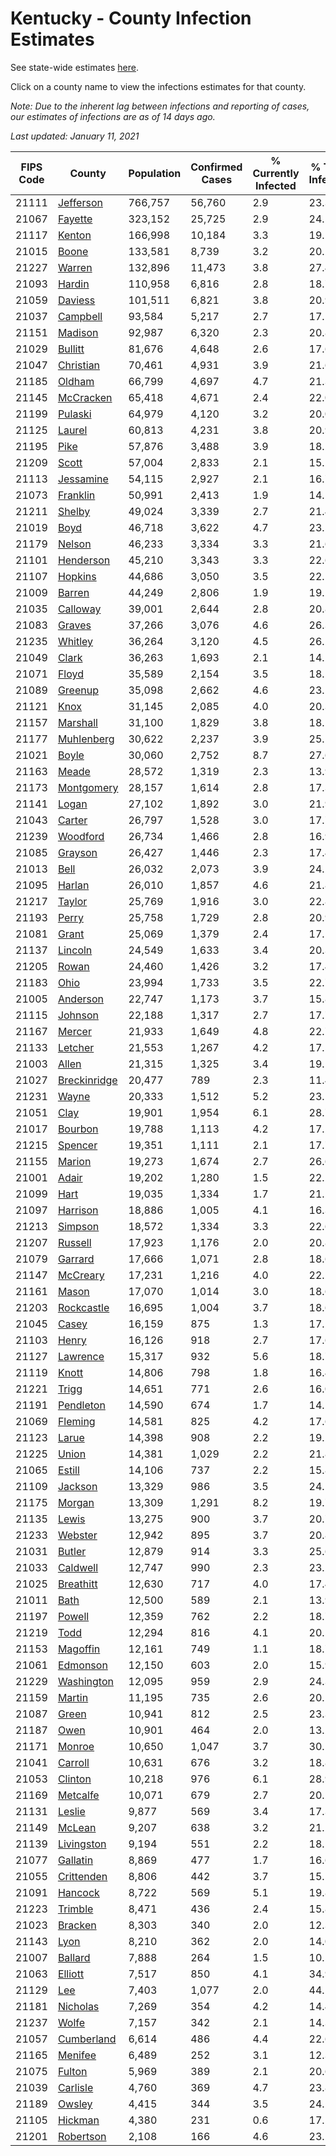 # Kentucky - County Infection Estimates

See state-wide estimates [here](/infections/us-ky).

Click on a county name to view the infections estimates for that county.

*Note: Due to the inherent lag between infections and reporting of cases, our estimates of infections are as of 14 days ago.*

*Last updated: January 11, 2021*

|   FIPS Code |                       County |   Population |   Confirmed Cases |   % Currently Infected |   % Total Infected |
|-------------|------------------------------|--------------|-------------------|------------------------|--------------------|
|       21111 |       [Jefferson](jefferson) |      766,757 |            56,760 |                    2.9 |               23.3 |
|       21067 |           [Fayette](fayette) |      323,152 |            25,725 |                    2.9 |               24.5 |
|       21117 |             [Kenton](kenton) |      166,998 |            10,184 |                    3.3 |               19.1 |
|       21015 |               [Boone](boone) |      133,581 |             8,739 |                    3.2 |               20.2 |
|       21227 |             [Warren](warren) |      132,896 |            11,473 |                    3.8 |               27.4 |
|       21093 |             [Hardin](hardin) |      110,958 |             6,816 |                    2.8 |               18.7 |
|       21059 |           [Daviess](daviess) |      101,511 |             6,821 |                    3.8 |               20.9 |
|       21037 |         [Campbell](campbell) |       93,584 |             5,217 |                    2.7 |               17.1 |
|       21151 |           [Madison](madison) |       92,987 |             6,320 |                    2.3 |               20.8 |
|       21029 |           [Bullitt](bullitt) |       81,676 |             4,648 |                    2.6 |               17.6 |
|       21047 |       [Christian](christian) |       70,461 |             4,931 |                    3.9 |               21.6 |
|       21185 |             [Oldham](oldham) |       66,799 |             4,697 |                    4.7 |               21.3 |
|       21145 |       [McCracken](mccracken) |       65,418 |             4,671 |                    2.4 |               22.0 |
|       21199 |           [Pulaski](pulaski) |       64,979 |             4,120 |                    3.2 |               20.0 |
|       21125 |             [Laurel](laurel) |       60,813 |             4,231 |                    3.8 |               20.9 |
|       21195 |                 [Pike](pike) |       57,876 |             3,488 |                    3.9 |               18.2 |
|       21209 |               [Scott](scott) |       57,004 |             2,833 |                    2.1 |               15.2 |
|       21113 |       [Jessamine](jessamine) |       54,115 |             2,927 |                    2.1 |               16.7 |
|       21073 |         [Franklin](franklin) |       50,991 |             2,413 |                    1.9 |               14.5 |
|       21211 |             [Shelby](shelby) |       49,024 |             3,339 |                    2.7 |               21.4 |
|       21019 |                 [Boyd](boyd) |       46,718 |             3,622 |                    4.7 |               23.5 |
|       21179 |             [Nelson](nelson) |       46,233 |             3,334 |                    3.3 |               21.6 |
|       21101 |       [Henderson](henderson) |       45,210 |             3,343 |                    3.3 |               22.6 |
|       21107 |           [Hopkins](hopkins) |       44,686 |             3,050 |                    3.5 |               22.1 |
|       21009 |             [Barren](barren) |       44,249 |             2,806 |                    1.9 |               19.2 |
|       21035 |         [Calloway](calloway) |       39,001 |             2,644 |                    2.8 |               20.8 |
|       21083 |             [Graves](graves) |       37,266 |             3,076 |                    4.6 |               26.3 |
|       21235 |           [Whitley](whitley) |       36,264 |             3,120 |                    4.5 |               26.2 |
|       21049 |               [Clark](clark) |       36,263 |             1,693 |                    2.1 |               14.2 |
|       21071 |               [Floyd](floyd) |       35,589 |             2,154 |                    3.5 |               18.2 |
|       21089 |           [Greenup](greenup) |       35,098 |             2,662 |                    4.6 |               23.1 |
|       21121 |                 [Knox](knox) |       31,145 |             2,085 |                    4.0 |               20.3 |
|       21157 |         [Marshall](marshall) |       31,100 |             1,829 |                    3.8 |               18.1 |
|       21177 |     [Muhlenberg](muhlenberg) |       30,622 |             2,237 |                    3.9 |               25.1 |
|       21021 |               [Boyle](boyle) |       30,060 |             2,752 |                    8.7 |               27.6 |
|       21163 |               [Meade](meade) |       28,572 |             1,319 |                    2.3 |               13.9 |
|       21173 |     [Montgomery](montgomery) |       28,157 |             1,614 |                    2.8 |               17.3 |
|       21141 |               [Logan](logan) |       27,102 |             1,892 |                    3.0 |               21.9 |
|       21043 |             [Carter](carter) |       26,797 |             1,528 |                    3.0 |               17.7 |
|       21239 |         [Woodford](woodford) |       26,734 |             1,466 |                    2.8 |               16.9 |
|       21085 |           [Grayson](grayson) |       26,427 |             1,446 |                    2.3 |               17.4 |
|       21013 |                 [Bell](bell) |       26,032 |             2,073 |                    3.9 |               24.2 |
|       21095 |             [Harlan](harlan) |       26,010 |             1,857 |                    4.6 |               21.8 |
|       21217 |             [Taylor](taylor) |       25,769 |             1,916 |                    3.0 |               22.8 |
|       21193 |               [Perry](perry) |       25,758 |             1,729 |                    2.8 |               20.9 |
|       21081 |               [Grant](grant) |       25,069 |             1,379 |                    2.4 |               17.1 |
|       21137 |           [Lincoln](lincoln) |       24,549 |             1,633 |                    3.4 |               20.3 |
|       21205 |               [Rowan](rowan) |       24,460 |             1,426 |                    3.2 |               17.4 |
|       21183 |                 [Ohio](ohio) |       23,994 |             1,733 |                    3.5 |               22.7 |
|       21005 |         [Anderson](anderson) |       22,747 |             1,173 |                    3.7 |               15.8 |
|       21115 |           [Johnson](johnson) |       22,188 |             1,317 |                    2.7 |               17.7 |
|       21167 |             [Mercer](mercer) |       21,933 |             1,649 |                    4.8 |               22.7 |
|       21133 |           [Letcher](letcher) |       21,553 |             1,267 |                    4.2 |               17.5 |
|       21003 |               [Allen](allen) |       21,315 |             1,325 |                    3.4 |               19.1 |
|       21027 | [Breckinridge](breckinridge) |       20,477 |               789 |                    2.3 |               11.4 |
|       21231 |               [Wayne](wayne) |       20,333 |             1,512 |                    5.2 |               23.1 |
|       21051 |                 [Clay](clay) |       19,901 |             1,954 |                    6.1 |               28.7 |
|       21017 |           [Bourbon](bourbon) |       19,788 |             1,113 |                    4.2 |               17.2 |
|       21215 |           [Spencer](spencer) |       19,351 |             1,111 |                    2.1 |               17.7 |
|       21155 |             [Marion](marion) |       19,273 |             1,674 |                    2.7 |               26.6 |
|       21001 |               [Adair](adair) |       19,202 |             1,280 |                    1.5 |               22.2 |
|       21099 |                 [Hart](hart) |       19,035 |             1,334 |                    1.7 |               21.2 |
|       21097 |         [Harrison](harrison) |       18,886 |             1,005 |                    4.1 |               16.3 |
|       21213 |           [Simpson](simpson) |       18,572 |             1,334 |                    3.3 |               22.6 |
|       21207 |           [Russell](russell) |       17,923 |             1,176 |                    2.0 |               20.8 |
|       21079 |           [Garrard](garrard) |       17,666 |             1,071 |                    2.8 |               18.6 |
|       21147 |         [McCreary](mccreary) |       17,231 |             1,216 |                    4.0 |               22.2 |
|       21161 |               [Mason](mason) |       17,070 |             1,014 |                    3.0 |               18.6 |
|       21203 |     [Rockcastle](rockcastle) |       16,695 |             1,004 |                    3.7 |               18.6 |
|       21045 |               [Casey](casey) |       16,159 |               875 |                    1.3 |               17.2 |
|       21103 |               [Henry](henry) |       16,126 |               918 |                    2.7 |               17.6 |
|       21127 |         [Lawrence](lawrence) |       15,317 |               932 |                    5.6 |               18.7 |
|       21119 |               [Knott](knott) |       14,806 |               798 |                    1.8 |               16.4 |
|       21221 |               [Trigg](trigg) |       14,651 |               771 |                    2.6 |               16.0 |
|       21191 |       [Pendleton](pendleton) |       14,590 |               674 |                    1.7 |               14.1 |
|       21069 |           [Fleming](fleming) |       14,581 |               825 |                    4.2 |               17.6 |
|       21123 |               [Larue](larue) |       14,398 |               908 |                    2.2 |               19.2 |
|       21225 |               [Union](union) |       14,381 |             1,029 |                    2.2 |               21.8 |
|       21065 |             [Estill](estill) |       14,106 |               737 |                    2.2 |               15.8 |
|       21109 |           [Jackson](jackson) |       13,329 |               986 |                    3.5 |               24.1 |
|       21175 |             [Morgan](morgan) |       13,309 |             1,291 |                    8.2 |               19.7 |
|       21135 |               [Lewis](lewis) |       13,275 |               900 |                    3.7 |               20.7 |
|       21233 |           [Webster](webster) |       12,942 |               895 |                    3.7 |               20.8 |
|       21031 |             [Butler](butler) |       12,879 |               914 |                    3.3 |               25.6 |
|       21033 |         [Caldwell](caldwell) |       12,747 |               990 |                    2.3 |               23.2 |
|       21025 |       [Breathitt](breathitt) |       12,630 |               717 |                    4.0 |               17.4 |
|       21011 |                 [Bath](bath) |       12,500 |               589 |                    2.1 |               13.9 |
|       21197 |             [Powell](powell) |       12,359 |               762 |                    2.2 |               18.7 |
|       21219 |                 [Todd](todd) |       12,294 |               816 |                    4.1 |               20.5 |
|       21153 |         [Magoffin](magoffin) |       12,161 |               749 |                    1.1 |               18.7 |
|       21061 |         [Edmonson](edmonson) |       12,150 |               603 |                    2.0 |               15.9 |
|       21229 |     [Washington](washington) |       12,095 |               959 |                    2.9 |               24.3 |
|       21159 |             [Martin](martin) |       11,195 |               735 |                    2.6 |               20.1 |
|       21087 |               [Green](green) |       10,941 |               812 |                    2.5 |               23.3 |
|       21187 |                 [Owen](owen) |       10,901 |               464 |                    2.0 |               13.2 |
|       21171 |             [Monroe](monroe) |       10,650 |             1,047 |                    3.7 |               30.1 |
|       21041 |           [Carroll](carroll) |       10,631 |               676 |                    3.2 |               18.8 |
|       21053 |           [Clinton](clinton) |       10,218 |               976 |                    6.1 |               28.9 |
|       21169 |         [Metcalfe](metcalfe) |       10,071 |               679 |                    2.7 |               20.2 |
|       21131 |             [Leslie](leslie) |        9,877 |               569 |                    3.4 |               17.3 |
|       21149 |             [McLean](mclean) |        9,207 |               638 |                    3.2 |               21.2 |
|       21139 |     [Livingston](livingston) |        9,194 |               551 |                    2.2 |               18.1 |
|       21077 |         [Gallatin](gallatin) |        8,869 |               477 |                    1.7 |               16.6 |
|       21055 |     [Crittenden](crittenden) |        8,806 |               442 |                    3.7 |               15.5 |
|       21091 |           [Hancock](hancock) |        8,722 |               569 |                    5.1 |               19.8 |
|       21223 |           [Trimble](trimble) |        8,471 |               436 |                    2.4 |               15.8 |
|       21023 |           [Bracken](bracken) |        8,303 |               340 |                    2.0 |               12.3 |
|       21143 |                 [Lyon](lyon) |        8,210 |               362 |                    2.0 |               14.0 |
|       21007 |           [Ballard](ballard) |        7,888 |               264 |                    1.5 |               10.5 |
|       21063 |           [Elliott](elliott) |        7,517 |               850 |                    4.1 |               34.9 |
|       21129 |                   [Lee](lee) |        7,403 |             1,077 |                    2.0 |               44.1 |
|       21181 |         [Nicholas](nicholas) |        7,269 |               354 |                    4.2 |               14.4 |
|       21237 |               [Wolfe](wolfe) |        7,157 |               342 |                    2.1 |               14.3 |
|       21057 |     [Cumberland](cumberland) |        6,614 |               486 |                    4.4 |               22.6 |
|       21165 |           [Menifee](menifee) |        6,489 |               252 |                    3.1 |               12.3 |
|       21075 |             [Fulton](fulton) |        5,969 |               389 |                    2.1 |               20.6 |
|       21039 |         [Carlisle](carlisle) |        4,760 |               369 |                    4.7 |               23.8 |
|       21189 |             [Owsley](owsley) |        4,415 |               344 |                    3.5 |               24.2 |
|       21105 |           [Hickman](hickman) |        4,380 |               231 |                    0.6 |               17.1 |
|       21201 |       [Robertson](robertson) |        2,108 |               166 |                    4.6 |               23.2 |